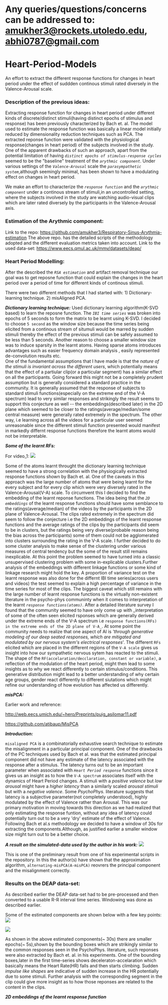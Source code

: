 # Any queries/questions/concerns can be addressed to: amukher3@rockets.utoledo.edu, abhi0787@gmail.com

# Heart-Period-Models
An effort to extract the different response functions for changes in heart period under the effect of suddden continous stimuli rated diversely in the Valence-Arousal scale.  

### Description of the previous ideas: 

Extracting response function for changes in heart period under different kinds of discrete/distinct stimuli(having distinct epochs of stimulus and response) has been previously characterized by Bach et. al. The model used to estimate the response function was basically a linear model initially reduced by dimensionality reduction techniques such as PCA. The extracted reponse function were validated with the physiological response(changes in heart period) of the subjects involved in the study. 
One of the apparent drawbacks of such an approach, apart from the potential limitation of having _`distinct epochs of stimulus-response cycles`_ seemed to be the "baseline" treatment of the _`arythmic component`_. Under various settings of the _`Valence-Arousal`_ scale the _`parasympathetic system`_,although seemingly minimal, has been shown to have a modulating effect on changes in heart period.

We make an effort to characterize the _`response function`_ and the _`arythmic component`_ under a continous stream of stimuli,in an uncontrolled setting, where the subjects involved in the study are watching audio-visual clips which are later rated diversely by the participants in the Valence-Arousal axis. 

### Estimation of the Arythmic component: 

Link to the repo: https://github.com/amukher3/Respiratory-Sinus-Arythmia-estimation
The above repo. has the detailed scripts of the methodology adopted and the different evaluation metrics taken into account. 
Link to the used data-set: https://www.eecs.qmul.ac.uk/mmv/datasets/deap/

### Heart Period Modelling: 
After the described the _`RSA estimation`_ and artifact removal technique our goal was to get reposne function that could explain the changes in the heart period over a period of time for different kinds of continous stimuli. 

There were two different methods that I had started with: 1) Dictionary-learning technique. 
                                                          2) misAligned PCA.  
                                                          
***Dictionary learning technique:*** 
 Used dictionary learning algorithm(K-SVD based) to learn the reposne function. The _`IBI time series`_ was broken into epochs of 5 seconds to form the matrix to be learnt using K-SVD. I decided to choose `5 second` as the window size because the time series being elicited from a continous stream of situmuli would be marred by sudden stimuli thereby the effect of the previous stimuli can be safely assumed to be less than 5 seconds. Another reason to choose a smaller window size was to induce sparsity in the learnt atoms. Having sparse atoms introduces advantages such as easier frequency domain analysis , easily represented de-convolution results etc.  
     One of the fundamental assumptions that I have made is that the _nature of the stimuli is invariant across the different users_, which potentially means that the effect of a partiular clip(or a particular segment) has a similar effect on all the participants. Going forward this might not be a completely prudent assumption but is generally considered a standard practice in the community. It is generally assumed that the response of subjects to standard stimuli functions(especially on the extreme end of the V-A spectrum) lead to very similar responses and strikingly the result seems to support this conjecture as well -- the embeddings(described later) in the 2D plane which seemed to be closer to the ratings(average/median/some central measure) were generally rated extremely in the spectrum. 
     The other way, i.e learning across all the videos for a particular user seemed unreasonable since the different stimuli function presented would manifest in markedly differnt response functions therefore the learnt atoms would not be interpretable. 
     
***Some of the learnt RFs:***

For video_1: 
![](Video1_Atoms.jpg)

Some of the atoms learnt throught the dictionary learning technique seemed to have a strong correlation with the physiogically extracted response functions shown by Bach et. al. 
     One of the caveats in this approach was the large number of atoms that were being learnt for the every subject and for every clip which were very diversely rated in the Valence-Arousal(V-A) scale. 
     To circumvent this I decided to find the embedding of the learnt reponse functions. The idea being that the _`2D embeddings`_ of the learnt response functions should have some semblance to the ratings(average/median) of the videos by the participants in the 2D plane of Valence-Arousal. 
     The clips rated extremely in the spectrum did seem to follow the conjecture i.e the 2D embeddings of the learnt response functions and the average ratings of the clips by the participants did seem to be in clusters, but the ratings being very diverse(probable reason being the bias across the participants) some of them could not be agglomerated into clusters surrounding the rating in the V-A scale. 
     I further decided to do some cluster analysis to make sense of the clustering under various measures of central tendency but the some of the result still remains inexplicable. At this point the problem seemed to have turned into a classic unsupervised clustering problem with some in-explicable clusters.Further analysis of the embeddings with different linkage functions or some kind of linkage research might hold the key. 
     A proportion of variance test on the learnt response was also done for the differnt IBI time series(across users and videos) the test seemed to explain a high percentage of variance in the time series for most of the clips. 
     The biggest caveat which still remains with the large number of learnt response functions is the virtually non-existent literature in the psycho-phys communinty when it comes to interpretation of the learnt _`response functions(atoms)`_. After a detailed literature survey I found that the community seemed to have only come up with _interpretation of some of the often seen elicited rsponses which are generally derived under the extreme ends of the V-A spectrum i.e `response functions(RFs) in the extreme ends of the 2D plane of V-A_`. 
     At some point the community needs to realize that one aspect of AI is _'through generative modeling of our deep seated responses,  which are mitigated and modulated by our nervous system's electrical responses_'. The different `RFs` elicited which are placed in the different regions of the `V-A scale` gives us insight into how our sympathetic nervous sytem has reacted to the stimuli. The shape of the `RF(accelaration/decclaration, constant or variable)`, a reflection of the modulation of the heart period, might then lead to some insights as to why we react differently to certain stimulus/conditions. This generative distribution might lead to a better understanding of why certain age groups, gender react differently to different siutations which might refine our understanding of how evolution has affected us differently.
     
***misPCA:***

Earlier work and reference: 

http://web.eecs.umich.edu/~hero/Preprints/puig_asilomar11.pdf

https://github.com/atibaup/MisPCA

***Introduction:***

`misaligned PCA` is a combinatorially exhaustive search technique to estimate the misalignment in a particular principal component. One of the drawbacks of the PC techniques used by Bach et al. was that the estimated principal component did not have any estimate of the latency associated with the response after a stimulus. The latency turns out to be an important parameter when associated with _`Heart Period response`_ functions since it gives us an insight as to how the `V-A spectrum` associates itself with the dynamics of Heart Period changes. A stimuli with a _positive valence_ but _low arousal_ might have a _higher latency_ than a similarly scaled _arousal stimuli_ but with a _negative valence_. Some _PsychoPhys._ literature suggests that latency is a subjective parameter(not completely understood), highly modulated by the effect of Valence rather than Arousal.  This was our primary motivation in moving towards this direction as we had realized that only estimating the response funtion, without any idea of latency could potentially turn out to be a very 'dry' estimate of the effect of Valence. 
Following Bach et al.s methodology we decided to have a window of 30s for extracting the components.Although, as justified earlier a smaller window size might turn out to be a better choice. 

***A result on the simulated-data used by the author in his work:***
![](BestWorkingCase.jpg)

This is one of the preliminary result from one of his experimental scripts in the repository. In this the author(s) have shown that the approximation algorithm, `alternating-misPCA(A-misPCA)` reovrers the principal component and the misalignment correctly. 

### Results on the DEAP data-set: 

As described earlier the DEAP data-set had to be pre-processed and then converted to a usable R-R interval time series. Windowing was done as described earlier. 

Some of the estimated components are shown below with a few key points: 
![](misPC3_edited.jpg)

![](misPC40_edited.jpg)

As shown in the above estimated components(~ 30s) there are smaller epochs(~ 5s),shown by the bounding boxes which are strikingly similar to the common responses seen in the PsychoPhys. literature, such reponses were also extracted by Bach et. al. in his experiments. One of the bounding boxes,later in the first time-series shows deceleraton-accelaration which basically means the Heart Rate(HR) falls and then starts climbing. Sudden _impulse like shapes_ are indicative of sudden increase in the HR potentially due to some stimuli. 
Further analysis with the corresponding segment in the clip could give more insight as to how those reponses are related to the content in the clips. 

***2D embeddings of the learnt response function***







